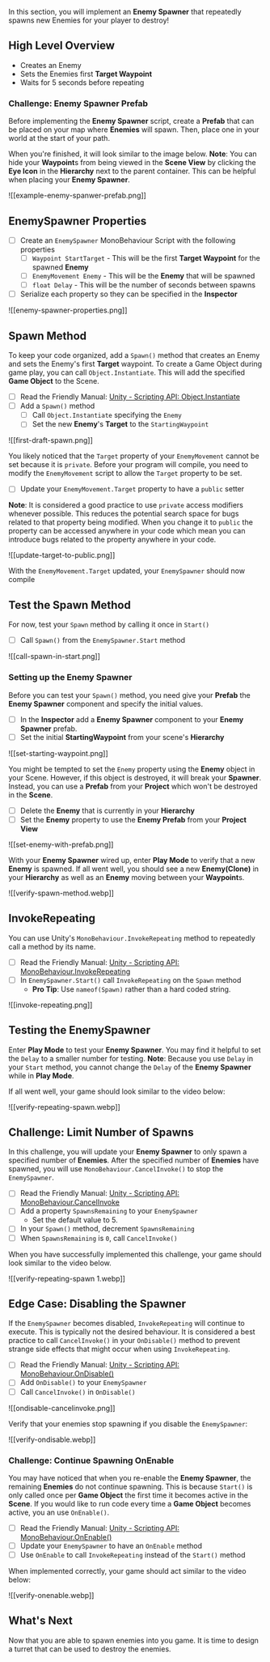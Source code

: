 In this section, you will implement an **Enemy Spawner** that repeatedly spawns new Enemies for your player to destroy!

## High Level Overview

* Creates an Enemy
* Sets the Enemies first **Target Waypoint**
* Waits for 5 seconds before repeating

### Challenge: Enemy Spawner Prefab

Before implementing the **Enemy Spawner** script, create a **Prefab** that can be placed on your map where **Enemies** will spawn. Then, place one in your world at the start of your path.

When you're finished, it will look similar to the image below. **Note**: You can hide your **Waypoint**s from being viewed in the **Scene View** by clicking the **Eye Icon** in the **Hierarchy** next to the parent container. This can be helpful when placing your **Enemy Spawner**.

![[example-enemy-spanwer-prefab.png]]

## EnemySpawner Properties
- [ ] Create an `EnemySpawner` MonoBehaviour Script with the following properties
	- [ ]  `Waypoint StartTarget` - This will be the first **Target Waypoint** for the spawned **Enemy**
	- [ ] `EnemyMovement Enemy` - This will be the **Enemy** that will be spawned
	- [ ] `float Delay` - This will be the number of seconds between spawns
- [ ] Serialize each property so they can be specified in the **Inspector**

![[enemy-spawner-properties.png]]

## Spawn Method
To keep your code organized, add a `Spawn()` method that creates an Enemy and sets the Enemy's first **Target** waypoint.  To create a Game Object during game play, you can call `Object.Instantiate`. This will add the specified **Game Object** to the Scene.

- [ ] Read the Friendly Manual: [Unity - Scripting API: Object.Instantiate](https://docs.unity3d.com/6000.0/Documentation/ScriptReference/Object.Instantiate.html)
- [ ] Add a `Spawn()` method
	- [ ] Call `Object.Instantiate` specifying the `Enemy`
	- [ ] Set the new **Enemy**'s **Target** to the `StartingWaypoint`

![[first-draft-spawn.png]]

You likely noticed that the `Target` property of your `EnemyMovement` cannot be set because it is `private`. Before your program will compile, you need to modify the `EnemyMovement` script to allow the `Target` property to be set.

- [ ] Update your `EnemyMovement.Target` property to have a `public` setter

**Note**: It is considered a good practice to use `private` access modifiers whenever possible. This reduces the potential search space for bugs related to that property being modified. When you change it to `public` the property can be accessed anywhere in your code which mean you can introduce bugs related to the property anywhere in your code.

![[update-target-to-public.png]]

With the `EnemyMovement.Target` updated, your `EnemySpawner` should now compile

## Test the Spawn Method
For now, test your `Spawn` method by calling it once in `Start()`

- [ ] Call `Spawn()` from the `EnemySpawner.Start` method

![[call-spawn-in-start.png]]

### Setting up the Enemy Spawner
Before you can test your `Spawn()` method, you need give your **Prefab** the **Enemy Spawner** component and specify the initial values.

- [ ] In the **Inspector** add a **Enemy Spawner** component to your **Enemy Spawner** prefab.
- [ ] Set the initial **StartingWaypoint** from your scene's **Hierarchy**

![[set-starting-waypoint.png]]

You might be tempted to set the `Enemy` property using the **Enemy** object in your Scene. However, if this object is destroyed, it will break your **Spawner**. Instead, you can use a **Prefab** from your **Project** which won't be destroyed in the **Scene**.

- [ ] Delete the **Enemy** that is currently in your **Hierarchy**
- [ ] Set the **Enemy** property to use the **Enemy Prefab** from your **Project View**

![[set-enemy-with-prefab.png]]

With your **Enemy Spawner** wired up, enter **Play Mode** to verify that a new **Enemy** is spawned. If all went well, you should see a new **Enemy(Clone)** in your **Hierarchy** as well as an **Enemy** moving between your **Waypoint**s.

![[verify-spawn-method.webp]]

## InvokeRepeating
You can use Unity's `MonoBehaviour.InvokeRepeating` method to repeatedly call a method by its name.

- [ ] Read the Friendly Manual: [Unity - Scripting API: MonoBehaviour.InvokeRepeating](https://docs.unity3d.com/6000.0/Documentation/ScriptReference/MonoBehaviour.InvokeRepeating.html)
- [ ] In `EnemySpawner.Start()` call `InvokeRepeating` on the `Spawn` method
	- **Pro Tip**: Use `nameof(Spawn)` rather than a hard coded string.

![[invoke-repeating.png]]
## Testing the EnemySpawner

Enter **Play Mode** to test your **Enemy Spawner**. You may find it helpful to set the `Delay` to a smaller number for testing. **Note**: Because you use `Delay` in your `Start` method, you cannot change the `Delay` of the **Enemy Spawner** while in **Play Mode**.

If all went well, your game should look similar to the video below:

![[verify-repeating-spawn.webp]]

## Challenge: Limit Number of Spawns
In this challenge, you will update your **Enemy Spawner** to only spawn a specified number of **Enemies**. After the specified number of **Enemies** have spawned, you will use `MonoBehaviour.CancelInvoke()` to stop the `EnemySpawner`.

- [ ] Read the Friendly Manual: [Unity - Scripting API: MonoBehaviour.CancelInvoke](https://docs.unity3d.com/6000.0/Documentation/ScriptReference/MonoBehaviour.CancelInvoke.html)
- [ ] Add a property `SpawnsRemaining` to your `EnemySpawner`
	- Set the default value to 5.
- [ ] In your `Spawn()` method, decrement `SpawnsRemaining`
- [ ] When `SpawnsRemaining` is `0`, call `CancelInvoke()`

When you have successfully implemented this challenge, your game should look similar to the video below.

![[verify-repeating-spawn 1.webp]]

## Edge Case: Disabling the Spawner
If the `EnemySpawner` becomes disabled, `InvokeRepeating` will continue to execute. This is typically not the desired behaviour. It is considered a best practice to call `CancelInvoke()` in your `OnDisable()` method to prevent strange side effects that might occur when using `InvokeRepeating`.

- [ ] Read the Friendly Manual: [Unity - Scripting API: MonoBehaviour.OnDisable()](https://docs.unity3d.com/6000.0/Documentation/ScriptReference/MonoBehaviour.OnDisable.html)
- [ ] Add `OnDisable()` to your `EnemySpawner`
- [ ] Call `CancelInvoke()` in `OnDisable()`

![[ondisable-cancelinvoke.png]]

Verify that your enemies stop spawning if you disable the `EnemySpawner`:

![[verify-ondisable.webp]]

### Challenge: Continue Spawning OnEnable
You may have noticed that when you re-enable the **Enemy Spawner**, the remaining **Enemies** do not continue spawning. This is because `Start()` is only called once per **Game Object** the first time it becomes active in the **Scene**. If you would like to run code every time a **Game Object** becomes active, you an use `OnEnable()`.

- [ ] Read the Friendly Manual: [Unity - Scripting API: MonoBehaviour.OnEnable()](https://docs.unity3d.com/ScriptReference/MonoBehaviour.OnEnable.html)
- [ ] Update your `EnemySpawner` to have an `OnEnable` method
- [ ] Use `OnEnable` to call `InvokeRepeating` instead of the `Start()` method

When implemented correctly, your game should act similar to the video below:

![[verify-onenable.webp]]

## What's Next
Now that you are able to spawn enemies into you game. It is time to design a turret that can be used to destroy the enemies.
